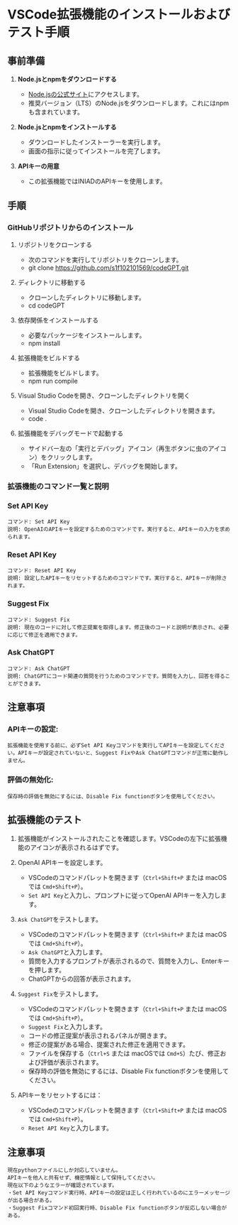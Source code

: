 # VSCode拡張機能のインストールおよびテスト手順

## 事前準備

1. **Node.jsとnpmをダウンロードする**
    - [Node.jsの公式サイト](https://nodejs.org/)にアクセスします。
    - 推奨バージョン（LTS）のNode.jsをダウンロードします。これにはnpmも含まれています。

2. **Node.jsとnpmをインストールする**
    - ダウンロードしたインストーラーを実行します。
    - 画面の指示に従ってインストールを完了します。

3. **APIキーの用意**
    - この拡張機能ではINIADのAPIキーを使用します。

## 手順

### GitHubリポジトリからのインストール

1. リポジトリをクローンする
    - 次のコマンドを実行してリポジトリをクローンします。
    - git clone https://github.com/s1f102101569/codeGPT.git

2. ディレクトリに移動する
    - クローンしたディレクトリに移動します。
    - cd codeGPT

3. 依存関係をインストールする
    - 必要なパッケージをインストールします。
    - npm install

4. 拡張機能をビルドする
    - 拡張機能をビルドします。
    - npm run compile

5. Visual Studio Codeを開き、クローンしたディレクトリを開く
    - Visual Studio Codeを開き、クローンしたディレクトリを開きます。
    - code .

6. 拡張機能をデバッグモードで起動する
    - サイドバー左の「実行とデバッグ」アイコン（再生ボタンに虫のアイコン）をクリックします。
    - 「Run Extension」を選択し、デバッグを開始します。

### 拡張機能のコマンド一覧と説明

### Set API Key
    コマンド: Set API Key
    説明: OpenAIのAPIキーを設定するためのコマンドです。実行すると、APIキーの入力を求められます。

### Reset API Key
    コマンド: Reset API Key
    説明: 設定したAPIキーをリセットするためのコマンドです。実行すると、APIキーが削除されます。

### Suggest Fix
    コマンド: Suggest Fix
    説明: 現在のコードに対して修正提案を取得します。修正後のコードと説明が表示され、必要に応じて修正を適用できます。

### Ask ChatGPT
    コマンド: Ask ChatGPT
    説明: ChatGPTにコード関連の質問を行うためのコマンドです。質問を入力し、回答を得ることができます。

## 注意事項

### APIキーの設定:
    拡張機能を使用する前に、必ずSet API Keyコマンドを実行してAPIキーを設定してください。APIキーが設定されていないと、Suggest FixやAsk ChatGPTコマンドが正常に動作しません。

### 評価の無効化: 
    保存時の評価を無効にするには、Disable Fix functionボタンを使用してください。

## 拡張機能のテスト

1. 拡張機能がインストールされたことを確認します。VSCodeの左下に拡張機能のアイコンが表示されるはずです。

2. OpenAI APIキーを設定します。

    - VSCodeのコマンドパレットを開きます（`Ctrl+Shift+P` または macOSでは `Cmd+Shift+P`）。
    - `Set API Key`と入力し、プロンプトに従ってOpenAI APIキーを入力します。

3. `Ask ChatGPT`をテストします。

    - VSCodeのコマンドパレットを開きます（`Ctrl+Shift+P` または macOSでは `Cmd+Shift+P`）。
    - `Ask ChatGPT`と入力します。
    - 質問を入力するプロンプトが表示されるので、質問を入力し、Enterキーを押します。
    - ChatGPTからの回答が表示されます。

4. `Suggest Fix`をテストします。

    - VSCodeのコマンドパレットを開きます（`Ctrl+Shift+P` または macOSでは `Cmd+Shift+P`）。
    - `Suggest Fix`と入力します。
    - コードの修正提案が表示されるパネルが開きます。
    - 修正の提案がある場合、提案された修正を適用できます。
    - ファイルを保存する（`Ctrl+S` または macOSでは `Cmd+S`）たび、修正および評価が表示されます。
    - 保存時の評価を無効にするには、Disable Fix functionボタンを使用してください。

5. APIキーをリセットするには：

    - VSCodeのコマンドパレットを開きます（`Ctrl+Shift+P` または macOSでは `Cmd+Shift+P`）。
    - `Reset API Key`と入力します。

## 注意事項

    現在pythonファイルにしか対応していません。
    APIキーを他人と共有せず、機密情報として保持してください。
    現在以下のようなエラーが確認されています。
    ・Set API Keyコマンド実行時、APIキーの設定は正しく行われているのにエラーメッセージが出る場合がある。
    ・Suggest Fixコマンド初回実行時、Disable Fix functionボタンが反応しない場合がある。
